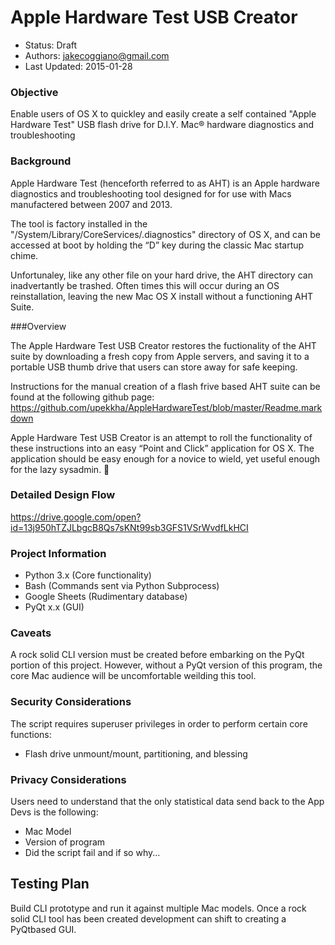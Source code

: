 # Apple Hardware Test USB Creator

* Status: Draft
* Authors: jakecoggiano@gmail.com
* Last Updated: 2015-01-28

### Objective
Enable users of OS X to quickley and easily create a self contained "Apple Hardware Test" USB flash drive for D.I.Y. Mac® hardware diagnostics and troubleshooting

### Background
Apple Hardware Test (henceforth referred to as AHT) is an Apple hardware diagnostics and troubleshooting tool designed for for use with Macs manufactered between 2007 and 2013.

The tool is factory installed in the "/System/Library/CoreServices/.diagnostics" directory of OS X, and can be accessed at boot by holding the “D” key during the classic Mac startup chime. 

Unfortunaley, like any other file on your hard drive, the AHT directory can inadvertantly be trashed. Often times this will occur during an OS reinstallation, leaving the new Mac OS X install without a functioning AHT Suite.

###Overview

The Apple Hardware Test USB Creator restores the fuctionality of the AHT suite by downloading a fresh copy from Apple servers, and saving it to a portable USB thumb drive that users can store away for safe keeping. 

Instructions for the manual creation of a flash frive based AHT suite can be found at the following github page:
https://github.com/upekkha/AppleHardwareTest/blob/master/Readme.markdown

Apple Hardware Test USB Creator is an attempt to roll the functionality of these instructions into an easy “Point and Click” application for OS X. The application should be easy enough for a novice to wield, yet useful enough for the lazy sysadmin.

### Detailed Design Flow
https://drive.google.com/open?id=13j950hTZJLbgcB8Qs7sKNt99sb3GFS1VSrWvdfLkHCI

### Project Information
* Python 3.x (Core functionality)
* Bash (Commands sent via Python Subprocess)
* Google Sheets (Rudimentary database)
* PyQt x.x (GUI)

### Caveats
A rock solid CLI version must be created before embarking on the PyQt portion of this project. However,  without a PyQt version of this program, the core Mac audience will be uncomfortable weilding this tool.

### Security Considerations
The script requires superuser privileges in order to perform certain core functions:
* Flash drive unmount/mount, partitioning, and blessing

### Privacy Considerations
Users need to understand that the only statistical data send back to the App Devs is the following:
* Mac Model
* Version of program
* Did the script fail and if so why...

## Testing Plan
Build CLI prototype and run it against multiple Mac models. Once a rock solid CLI tool has been created development can shift to creating a PyQtbased GUI.
